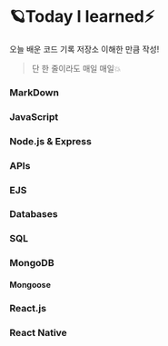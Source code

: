 # 🪐Today I learned⚡
오늘 배운 코드 기록 저장소
이해한 만큼 작성!

> 단 한 줄이라도 매일 매일💥

### MarkDown
### JavaScript
### Node.js & Express
### APIs
### EJS
### Databases
### SQL
### MongoDB
#### Mongoose
### React.js
### React Native
